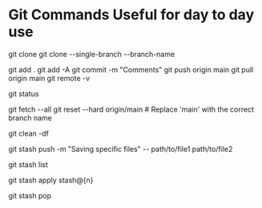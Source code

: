 # Git Commands Useful for day to day use 

git clone <remoteurl>
git clone --single-branch --branch-name <branch-name> <remoteurl>

git add .
git add -A
git commit -m "Comments"
git push origin main
git pull origin main
git remote -v

git status


git fetch --all
git reset --hard origin/main  # Replace 'main' with the correct branch name

git clean -df


git stash push -m "Saving specific files" -- path/to/file1 path/to/file2

git stash list

git stash apply stash@{n}

git stash pop
